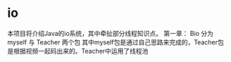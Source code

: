 # io
本项目将介绍Java的io系统，其中牵扯部分线程知识点。
第一章：
    Bio 分为myself 与 Teacher 两个包 其中myself包是通过自己思路来完成的，Teacher包是根据视频一起码出来的。Teacher中运用了线程池